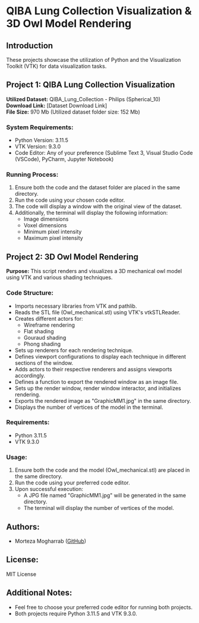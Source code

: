 # QIBA Lung Collection Visualization & 3D Owl Model Rendering

## Introduction

These projects showcase the utilization of Python and the Visualization Toolkit (VTK) for data visualization tasks.

## Project 1: QIBA Lung Collection Visualization

**Utilized Dataset:** QIBA_Lung_Collection - Philips (Spherical_10)  
**Download Link:** [Dataset Download Link]  
**File Size:** 970 Mb (Utilized dataset folder size: 152 Mb)

### System Requirements:
- Python Version: 3.11.5
- VTK Version: 9.3.0
- Code Editor: Any of your preference (Sublime Text 3, Visual Studio Code (VSCode), PyCharm, Jupyter Notebook)

### Running Process:
1. Ensure both the code and the dataset folder are placed in the same directory.
2. Run the code using your chosen code editor.
3. The code will display a window with the original view of the dataset.
4. Additionally, the terminal will display the following information:
    - Image dimensions
    - Voxel dimensions
    - Minimum pixel intensity
    - Maximum pixel intensity

## Project 2: 3D Owl Model Rendering

**Purpose:** This script renders and visualizes a 3D mechanical owl model using VTK and various shading techniques.

### Code Structure:
- Imports necessary libraries from VTK and pathlib.
- Reads the STL file (Owl_mechanical.stl) using VTK's vtkSTLReader.
- Creates different actors for:
    - Wireframe rendering
    - Flat shading
    - Gouraud shading
    - Phong shading
- Sets up renderers for each rendering technique.
- Defines viewport configurations to display each technique in different sections of the window.
- Adds actors to their respective renderers and assigns viewports accordingly.
- Defines a function to export the rendered window as an image file.
- Sets up the render window, render window interactor, and initializes rendering.
- Exports the rendered image as "GraphicMM1.jpg" in the same directory.
- Displays the number of vertices of the model in the terminal.

### Requirements:
- Python 3.11.5
- VTK 9.3.0

### Usage:
1. Ensure both the code and the model (Owl_mechanical.stl) are placed in the same directory.
2. Run the code using your preferred code editor.
3. Upon successful execution:
    - A JPG file named "GraphicMM1.jpg" will be generated in the same directory.
    - The terminal will display the number of vertices of the model.

## Authors:
- Morteza Mogharrab ([GitHub](https://github.com/Morteza-Mogharrab))

## License:
MIT License

## Additional Notes:
- Feel free to choose your preferred code editor for running both projects.
- Both projects require Python 3.11.5 and VTK 9.3.0.
